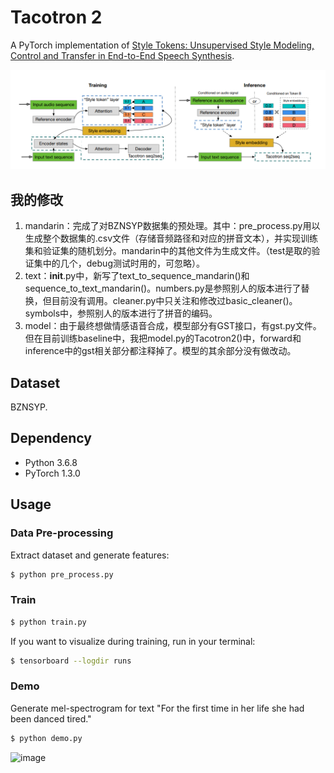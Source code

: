 # Tacotron 2

A PyTorch implementation of [Style Tokens: Unsupervised Style Modeling, Control and Transfer in End-to-End Speech Synthesis](https://arxiv.org/abs/1803.09017).

![image](https://github.com/foamliu/GST-Tacotron/raw/master/images/model.png)
## 我的修改
1. mandarin：完成了对BZNSYP数据集的预处理。其中：pre_process.py用以生成整个数据集的.csv文件（存储音频路径和对应的拼音文本），并实现训练集和验证集的随机划分。mandarin中的其他文件为生成文件。（test是取的验证集中的几个，debug测试时用的，可忽略）。
2. text：__init__.py中，新写了text_to_sequence_mandarin()和sequence_to_text_mandarin()。numbers.py是参照别人的版本进行了替换，但目前没有调用。cleaner.py中只关注和修改过basic_cleaner()。symbols中，参照别人的版本进行了拼音的编码。
3. model：由于最终想做情感语音合成，模型部分有GST接口，有gst.py文件。但在目前训练baseline中，我把model.py的Tacotron2()中，forward和inference中的gst相关部分都注释掉了。模型的其余部分没有做改动。


## Dataset

BZNSYP. 

## Dependency

- Python 3.6.8
- PyTorch 1.3.0

## Usage
### Data Pre-processing
Extract dataset and generate features:
```bash
$ python pre_process.py
```

### Train
```bash
$ python train.py
```

If you want to visualize during training, run in your terminal:
```bash
$ tensorboard --logdir runs
```

### Demo
Generate mel-spectrogram for text "For the first time in her life she had been danced tired."
```bash
$ python demo.py
```
![image](https://github.com/foamliu/Tacotron2-CN/raw/master/images/mel_spec.jpg)
